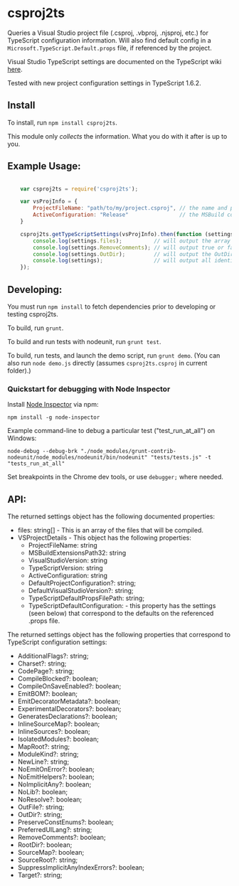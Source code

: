 ﻿# csproj2ts

Queries a Visual Studio project file (.csproj, .vbproj, .njsproj, etc.) for TypeScript configuration information.  Will also find default config in a `Microsoft.TypeScript.Default.props` file, if referenced by the project.

Visual Studio TypeScript settings are documented on the TypeScript wiki [here](https://github.com/Microsoft/TypeScript/wiki/Setting-Compiler-Options-in-MSBuild-projects).

Tested with new project configuration settings in TypeScript 1.6.2.

## Install

To install, run `npm install csproj2ts`.

This module only *collects* the information.  What you do with it after is up to you.

## Example Usage:
```javascript

    var csproj2ts = require('csproj2ts');

    var vsProjInfo = {
        ProjectFileName: "path/to/my/project.csproj", // the name and path to the project file
        ActiveConfiguration: "Release"                // the MSBuild config to query
    }

    csproj2ts.getTypeScriptSettings(vsProjInfo).then(function (settings) {
        console.log(settings.files);          // will output the array of files
        console.log(settings.RemoveComments); // will output true or false.
        console.log(settings.OutDir);         // will output the OutDir string or undefined.
        console.log(settings);                // will output all identified configuration.
    });

```

## Developing:

You must run `npm install` to fetch dependencies prior to developing or testing csproj2ts.

To build, run `grunt`.

To build and run tests with nodeunit, run `grunt test`.

To build, run tests, and launch the demo script, run `grunt demo`.  (You can also run `node demo.js` directly (assumes `csproj2ts.csproj` in current folder).)

### Quickstart for debugging with Node Inspector

Install [Node Inspector](https://github.com/node-inspector/node-inspector) via npm:

`npm install -g node-inspector`

Example command-line to debug a particular test ("test_run_at_all") on Windows:

`node-debug --debug-brk "./node_modules/grunt-contrib-nodeunit/node_modules/nodeunit/bin/nodeunit" "tests/tests.js" -t "tests_run_at_all"`

Set breakpoints in the Chrome dev tools, or use `debugger;` where needed.


## API:

The returned settings object has the following documented properties:

  * files: string[] - This is an array of the files that will be compiled.
  * VSProjectDetails - This object has the following properties:
    * ProjectFileName: string
    * MSBuildExtensionsPath32: string
    * VisualStudioVersion: string
    * TypeScriptVersion: string
    * ActiveConfiguration: string
    * DefaultProjectConfiguration?: string;
    * DefaultVisualStudioVersion?: string;
    * TypeScriptDefaultPropsFilePath: string;
    * TypeScriptDefaultConfiguration: - this property has the settings (seen below) that correspond to the defaults on the referenced .props file.


The returned settings object has the following properties that correspond to TypeScript configuration settings:

  * AdditionalFlags?: string;
  * Charset?: string;
  * CodePage?: string;
  * CompileBlocked?: boolean;
  * CompileOnSaveEnabled?: boolean;
  * EmitBOM?: boolean;
  * EmitDecoratorMetadata?: boolean;
  * ExperimentalDecorators?: boolean;
  * GeneratesDeclarations?: boolean;
  * InlineSourceMap?: boolean;
  * InlineSources?: boolean;
  * IsolatedModules?: boolean;
  * MapRoot?: string;
  * ModuleKind?: string;
  * NewLine?: string;
  * NoEmitOnError?: boolean;
  * NoEmitHelpers?: boolean;
  * NoImplicitAny?: boolean;
  * NoLib?: boolean;
  * NoResolve?: boolean;
  * OutFile?: string;
  * OutDir?: string;
  * PreserveConstEnums?: boolean;
  * PreferredUILang?: string;
  * RemoveComments?: boolean;
  * RootDir?: boolean;
  * SourceMap?: boolean;
  * SourceRoot?: string;
  * SuppressImplicitAnyIndexErrors?: boolean;
  * Target?: string;
